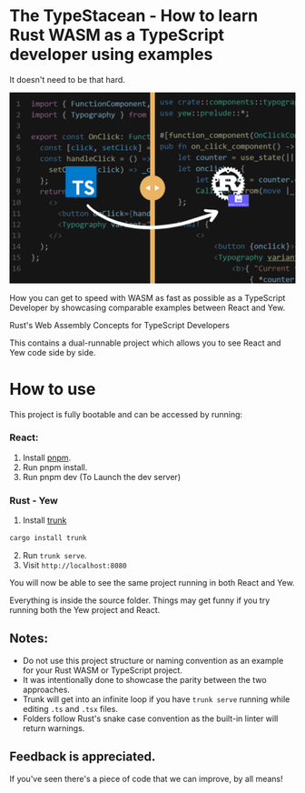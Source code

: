 # The TypeStacean -  How to learn Rust WASM as a TypeScript developer using examples
It doesn't need to be that hard.

<img src="./src/assets/typescript-to-rust-wasm.png" style="margin:0 auto;max-width:100%;"  >

How you can get to speed with WASM as fast as possible as a TypeScript Developer by showcasing comparable examples between React and Yew. 

Rust's Web Assembly Concepts for TypeScript Developers 

This contains a dual-runnable project which allows you to see React and Yew code side by side. 

# How to use
This project is fully bootable and can be accessed by running:
### React:
1. Install [pnpm](https://pnpm.io/installation). 
2. Run pnpm install.
3. Run pnpm dev (To Launch the dev server)

### Rust - Yew
1. Install [trunk](https://trunkrs.dev/)
```sh
cargo install trunk
```
2. Run `trunk serve`.
3. Visit `http://localhost:8080`

You will now be able to see the same project running in both React and Yew.

Everything is inside the source folder. Things may get funny if you try running both the Yew project and React. 

## Notes:
* Do not use this project structure or naming convention as an example for your Rust WASM or TypeScript project. 
* It was intentionally done to showcase the parity between the two approaches.
* Trunk will get into an infinite loop if you have `trunk serve` running while editing `.ts` and `.tsx` files.
* Folders follow Rust's snake case convention as the built-in linter will return warnings.

## Feedback is appreciated.
If you've seen there's a piece of code that we can improve, by all means!